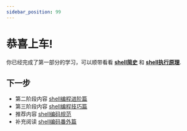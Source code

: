 ```yaml
---
sidebar_position: 99
---
```


# 恭喜上车!

你已经完成了第一部分的学习，可以顺带看看 **[shell简史](../shell-extras/shell-history.md)** 和 **[shell执行原理](../shell-extras/shell-exec-flow.md)**.


## 下一步

- 第二阶段内容 [shell编程进阶篇](https://xxx/shell-next)
- 第三阶段内容 [shell编程技巧篇](https://xxx/shell-next-2)
- 推荐内容 [shell编码规范](https://xxx/shell-standards)
- 补充阅读 [shell编码番外篇](../shell-extras/01-index.md)
